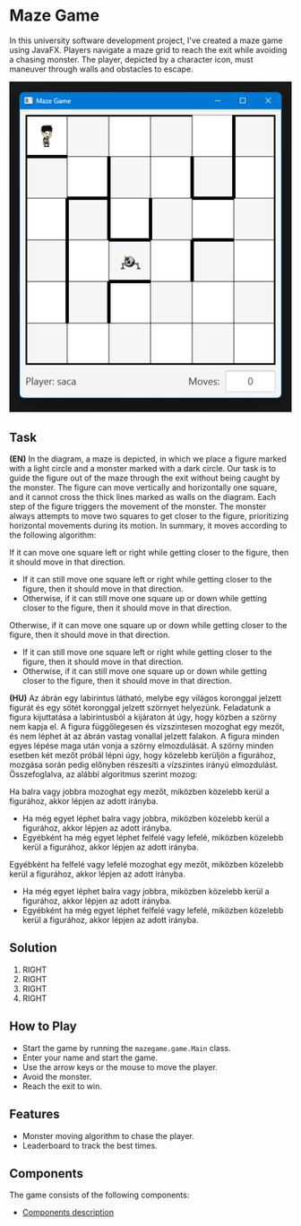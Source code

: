 # Maze Game

In this university software development project, I've created a maze game using JavaFX. Players navigate a maze grid to reach the exit while avoiding a chasing monster. The player, depicted by a character icon, must maneuver through walls and obstacles to escape.

![](assets/maze-game.png)

## Task

**(EN)**
In the diagram, a maze is depicted, in which we place a figure marked
with a light circle and a monster marked with a dark circle.
Our task is to guide the figure out of the maze through the exit
without being caught by the monster. The figure can move vertically
and horizontally one square, and it cannot cross the thick lines marked
as walls on the diagram. Each step of the figure triggers the movement
of the monster. The monster always attempts to move two squares to get
closer to the figure, prioritizing horizontal movements during its
motion. In summary, it moves according to the following algorithm:

If it can move one square left or right while getting closer to the figure, then it should move in that direction.

- If it can still move one square left or right while getting closer to the figure, then it should move in that direction.
- Otherwise, if it can still move one square up or down while getting closer to the figure, then it should move in that direction.
    
Otherwise, if it can move one square up or down while getting closer to the figure, then it should move in that direction.

- If it can still move one square left or right while getting closer to the figure, then it should move in that direction.
- Otherwise, if it can still move one square up or down while getting closer to the figure, then it should move in that direction.

**(HU)**
Az ábrán egy labirintus látható, melybe egy világos koronggal
jelzett figurát és egy sötét koronggal jelzett szörnyet helyezünk.
Feladatunk a figura kijuttatása a labirintusból a kijáraton át úgy,
hogy közben a szörny nem kapja el. A figura függőlegesen és
vízszintesen mozoghat egy mezőt, és nem léphet át az ábrán vastag
vonallal jelzett falakon. A figura minden egyes lépése maga után vonja
a szörny elmozdulását. A szörny minden esetben két mezőt próbál lépni
úgy, hogy közelebb kerüljön a figurához, mozgása során pedig előnyben
részesíti a vízszintes irányú elmozdulást. Összefoglalva, az alábbi
algoritmus szerint mozog:

Ha balra vagy jobbra mozoghat egy mezőt, miközben közelebb kerül a figurához, akkor lépjen az adott irányba. 

- Ha még egyet léphet balra vagy jobbra, miközben közelebb kerül a figurához, akkor lépjen az adott irányba.
- Egyébként ha még egyet léphet felfelé vagy lefelé, miközben közelebb kerül a figurához, akkor lépjen az adott irányba.

Egyébként ha felfelé vagy lefelé mozoghat egy mezőt, miközben közelebb kerül a figurához, akkor lépjen az adott irányba. 

- Ha még egyet léphet balra vagy jobbra, miközben közelebb kerül a figurához, akkor lépjen az adott irányba.
- Egyébként ha még egyet léphet felfelé vagy lefelé, miközben közelebb kerül a figurához, akkor lépjen az adott irányba.

## Solution

1. RIGHT
2. RIGHT
3. RIGHT
4. RIGHT

## How to Play

- Start the game by running the `mazegame.game.Main` class.
- Enter your name and start the game.
- Use the arrow keys or the mouse to move the player.
- Avoid the monster.
- Reach the exit to win.

## Features

- Monster moving algorithm to chase the player.
- Leaderboard to track the best times.

## Components

The game consists of the following components:

- [Components description](assets/UML/UML.md)
